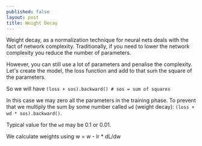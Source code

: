 ```yaml
---
published: false
layout: post
title: Weight Decay
---
```

Weight decay, as a normalization technique for neural nets deals with the fact of network complexity.
Traditionally, if you need to lower the network complexity you reduce the number of parameters.

However, you can still use a lot of parameters and penalise the complexity.
Let's create the model, the loss function and add to that sum the square of the parameters.

So we will have `(loss + sos).backward() # sos = sum of squares`  

In this case we  may zero all the parameters in the training phase. To prevent that we multiply the sum by some number called `wd` (weight decay): `(loss + wd * sos).backward()`. 

Typical value for the `wd` may be 0.1 or 0.01.

We calculate weights using w = w - lr * dL/dw

